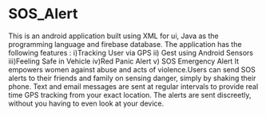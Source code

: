 # SOS_Alert
This is an android application built using XML for ui, Java as the programming language and firebase database. The application has the following features : i)Tracking User via GPS ii) Gest using Android Sensors iii)Feeling Safe in Vehicle iv)Red Panic Alert v) SOS Emergency Alert It empowers women against abuse and acts of violence.Users can send SOS alerts to their friends and family on sensing danger, simply by shaking their phone. Text and email messages are sent at regular intervals to provide real time GPS tracking from your exact location. The alerts are sent discreetly, without you having to even look at your device.
